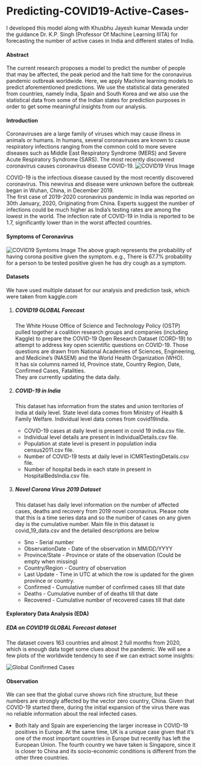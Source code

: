 # Predicting-COVID19-Active-Cases-
I developed this model along with Khusbhu Jayesh kumar Mewada under the guidance Dr. K.P. Singh (Professor Of Machine Learning IIITA) for forecasting the number of active cases in India and different states of India.

#### Abstract
The current research proposes a model to predict the number of people that may be affected, the peak
period and the halt time for the coronavirus pandemic outbreak worldwide. Here, we apply Machine
learning models to predict aforementioned predictions. We use the statistical data generated from
countries, namely India, Spain and South Korea and we also use the statistical data from some of
the Indian states for prediction purposes in order to get some meaningful insights from our analysis.

#### Introduction
Coronaviruses are a large family of viruses which may cause illness in animals or humans. In
humans, several coronaviruses are known to cause respiratory infections ranging from the common
cold to more severe diseases such as Middle East Respiratory Syndrome (MERS) and Severe Acute
Respiratory Syndrome (SARS). The most recently discovered coronavirus causes coronavirus disease
COVID-19.
![COVID19 Virus Image](https://github.com/shivamkasat/Predicting-COVID19-Active-Cases-/blob/master/ProjectDetails/corona_0.jpeg?raw=true)

COVID-19 is the infectious disease caused by the most recently discovered coronavirus. This newvirus and disease were unknown before the outbreak began in Wuhan, China, in December 2019.<br />
The first case of 2019-2020 coronavirus pandemic in India was reported on 30th January, 2020,
Originating from China. Experts suggest the number of infections could be much higher as India’s
testing rates are among the lowest in the world. The infection rate of COVID-19 in India is reported
to be 1.7, significantly lower than in the worst affected countries.

#### Symptoms of Coronavirus
![COVID19 Symtoms Image](https://github.com/shivamkasat/Predicting-COVID19-Active-Cases-/blob/master/ProjectDetails/corona_1_symptoms.png?raw=true)
The above graph represents the probability of having corona positive given the symptom. e.g., There
is 67.7% probability for a person to be tested positive given he has dry cough as a symptom.

#### Datasets
We have used multiple dataset for our analysis and prediction task, which were taken from kaggle.com
1. ##### COVID19 GLOBAL Forecast
    The White House Office of Science and Technology Policy (OSTP) pulled together a coalition research groups and companies (including Kaggle) to prepare the COVID-19 Open Research Dataset (CORD-19) to attempt to address key open scientific questions on COVID-19.
    Those questions are drawn from National Academies of Sciences, Engineering, and Medicine’s
    (NASEM) and the World Health Organization (WHO).<br />
    It has six columns named Id, Province state, Country Region, Date, Confirmed Cases, Fatalities. <br /> 
    They are currently updating the data daily.
2. ##### COVID-19 in India
    This dataset has information from the states and union territories of India at daily level.
    State level data comes from Ministry of Health & Family Welfare. Individual level data comes
    from covid19india. <br />
    * COVID-19 cases at daily level is present in covid 19 india.csv file.
    * Individual level details are present in IndividualDetails.csv file.
    * Population at state level is present in population india census2011.csv file.
    * Number of COVID-19 tests at daily level in ICMRTestingDetails.csv file.
    * Number of hospital beds in each state in present in HospitalBedsIndia.csv file.

3. ##### Novel Corona Virus 2019 Dataset
    This dataset has daily level information on the number of affected cases, deaths and recovery from 2019 novel coronavirus. Please note that this is a time series data and so the number of 
    cases on any given day is the cumulative number.
    Main file in this dataset is covid_19_data.csv and the detailed descriptions are below
    * Sno - Serial number
    * ObservationDate - Date of the observation in MM/DD/YYYY
    * Province/State - Province or state of the observation (Could be empty when missing)
    * Country/Region - Country of observation
    * Last Update - Time in UTC at which the row is updated for the given province or country.
    * Confirmed - Cumulative number of confirmed cases till that date
    * Deaths - Cumulative number of of deaths till that date
    * Recovered - Cumulative number of recovered cases till that date
#### Exploratory Data Analysis (EDA)
 ##### EDA on COVID19 GLOBAL Forecast dataset
 The dataset covers 163 countries and almost 2 full months from 2020, which is enough data toget some clues about the pandemic. We will see a few plots of the worldwide tendency to see
          if we can extract some insights: <br />   
 
 ![Global Conifirmed Cases](https://github.com/shivamkasat/Predicting-COVID19-Active-Cases-/blob/master/ProjectDetails/corona_2_global_cases.png?raw=true)

#### Observation
 We can see that the global curve shows rich fine structure, but these numbers are strongly affected by the vector zero country, China. Given that COVID-19 started there, during the initial expansion of the virus there was no reliable information about the real infected cases.
  * Both Italy and Spain are experiencing the larger increase in COVID-19 positives in Europe. At the same time, UK is a unique case given that it’s one of the most important countries 
    in Europe but recently has left the European Union. The fourth country we have taken is
    Singapore, since it is closer to China and its socio-economic conditions is different from the
other three countries.
